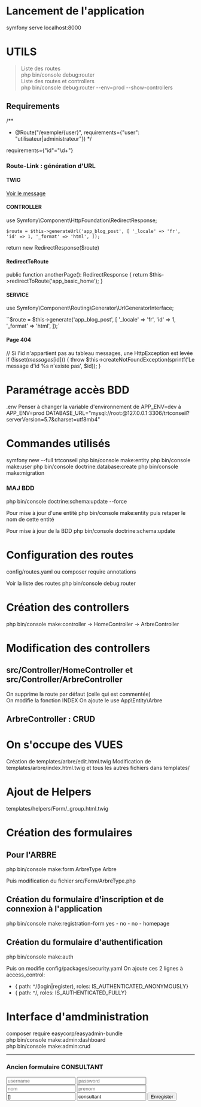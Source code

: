 # Lancement de l'application
symfony serve
localhost:8000
# UTILS
> Liste des routes  
php bin/console debug:router  
> Liste des routes et controllers  
php bin/console debug:router --env=prod --show-controllers  

## Requirements
/**
* @Route("/exemple/{user}", requirements={"user": "utilisateur|administrateur"})
*/

requirements={"id"="\d+"}

### Route-Link : génération d'URL
#### TWIG 
<a href="{{ path('app_blog_post', {'_locale': 'fr', 'id': 1, '_format': 'html'}) }}">Voir le message</a>

#### CONTROLLER 
use Symfony\Component\HttpFoundation\RedirectResponse;


`$route = $this->generateUrl('app_blog_post', [
            '_locale' => 'fr', 
            'id' => 1,
            '_format' => 'html',
        ]);`

return new RedirectResponse($route)

#### RedirectToRoute
public function anotherPage(): RedirectResponse
{
    return $this->redirectToRoute('app_basic_home');
}

#### SERVICE
use Symfony\Component\Routing\Generator\UrlGeneratorInterface;

``$route = $this->generate('app_blog_post', [
            '_locale' => 'fr', 
            'id' => 1,
            '_format' => 'html',
        ]);`

#### Page 404
// Si l'id n'appartient pas au tableau messages, une HttpException est levée
        if (!isset($messages[$id])) {
            throw $this->createNotFoundException(sprintf('Le message d\'id %s n\'existe pas', $id));
        }


# Paramétrage accès BDD

.env
Penser à changer la variable d'environnement de APP_ENV=dev à APP_ENV=prod
DATABASE_URL="mysql://root:@127.0.0.1:3306/trtconseil?serverVersion=5.7&charset=utf8mb4"


# Commandes utilisés
symfony new --full trtconseil
php bin/console make:entity
php bin/console make:user
php bin/console doctrine:database:create
php bin/console make:migration
### MAJ BDD
php bin/console doctrine:schema:update --force

Pour mise à jour d'une entité
php bin/console make:entity puis retaper le nom de cette entité

Pour mise à jour de la BDD
php bin/console doctrine:schema:update

# Configuration des routes
config/routes.yaml ou composer require annotations

Voir la liste des routes
php bin/console debug:router

# Création des controllers
php bin/console make:controller
-> HomeController
-> ArbreController

# Modification des controllers
## src/Controller/HomeController et src/Controller/ArbreController
On supprime la route par défaut (celle qui est commentée)  
On modifie la fonction INDEX
On ajoute le use App\Entity\Arbre

## ArbreController : CRUD

# On s'occupe des VUES
Création de templates/arbre/edit.html.twig
Modification de templates/arbre/index.html.twig
et tous les autres fichiers dans templates/

# Ajout de Helpers
templates/helpers/Form/_group.html.twig

# Création des formulaires
## Pour l'ARBRE
php bin/console make:form
ArbreType
Arbre

Puis modification du fichier
src/Form/ArbreType.php

## Création du formulaire d'inscription et de connexion à l'application
php bin/console make:registration-form
yes - no - no - homepage

## Création du formulaire d'authentification
php bin/console make:auth


Puis on modifie 
config/packages/security.yaml
On ajoute ces 2 lignes à access_control:
- { path: ^/(login|register), roles: IS_AUTHENTICATED_ANONYMOUSLY}
- { path: ^/, roles: IS_AUTHENTICATED_FULLY}

# Interface d'amdministration
composer require easycorp/easyadmin-bundle  
php bin/console make:admin:dashboard  
php bin/console make:admin:crud  

-------------------------------------------------------

### Ancien formulaire CONSULTANT
<form action="" method="post">
    <input type="text" name="username" placeholder="username" />
    <input type="password" name="password" placeholder="password" />
    <input type="text" name="nom" placeholder="nom" />
    <input type="text" name="prenom" placeholder="prenom" />
    <input type="text" name="roles" placeholder="roles" value="[]"/>
    <input type="text" name="role" placeholder="role" value="consultant"/>
    <button type="submit">Enregister</button>
</form>
